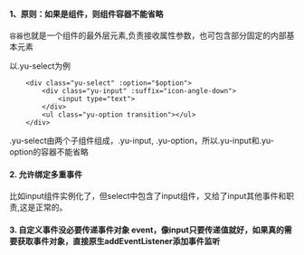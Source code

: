 #### 1、原则：如果是组件，则组件容器不能省略
`容器`也就是一个组件的最外层元素,负责接收属性参数，也可包含部分固定的内部基本元素

以.yu-select为例
```
    <div class="yu-select" :option="$option">
        <div class="yu-input" :suffix="icon-angle-down">
            <input type="text">
        </div>
        <ul class="yu-option transition"></ul>
    </div>
```
.yu-select由两个子组件组成，.yu-input, .yu-option，所以.yu-input和.yu-option的容器不能省略

#### 2. 允许绑定多重事件
比如input组件实例化了，但select中包含了input组件，又给了input其他事件和职责,这是正常的。


#### 3. 自定义事件没必要传递事件对象 event，像input只要传递值就好，如果真的需要获取事件对象，直接原生addEventListener添加事件监听
